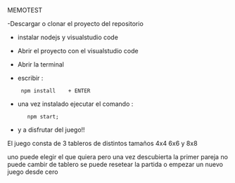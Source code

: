 MEMOTEST

-Descargar o clonar el proyecto del repositorio

- instalar nodejs y visualstudio code

- Abrir el proyecto con el visualstudio code

- Abrir la terminal

- escribir : 

       npm install    + ENTER

- una vez instalado ejecutar el comando :

         npm start;

- y a disfrutar del juego!!

El juego consta de 3 tableros de distintos tamaños 4x4 6x6 y 8x8

uno puede elegir el que quiera pero una vez descubierta la primer pareja no puede cambir de tablero
se puede resetear la partida o empezar un nuevo juego desde cero


